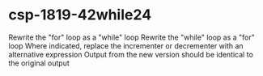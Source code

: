 # csp-1819-42while24

Rewrite the "for" loop as a "while" loop
Rewrite the "while" loop as a "for" loop
Where indicated, replace the incrementer or decrementer with an alternative expression
Output from the new version should be identical to the original output
